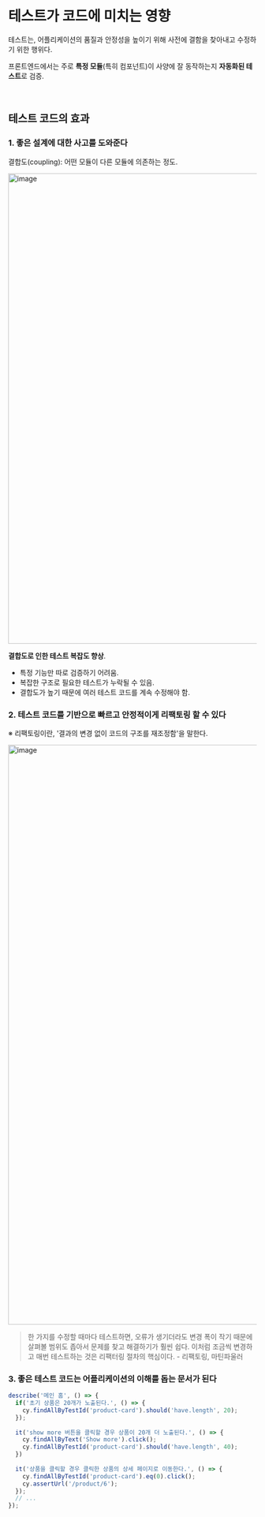 # 테스트가 코드에 미치는 영향

테스트는, 어플리케이션의 품질과 안정성을 높이기 위해 사전에 결함을 찾아내고 수정하기 위한 행위다.

프론트엔드에서는 주로 **특정 모듈**(특히 컴포넌트)이 사양에 잘 동작하는지 **자동화된 테스트**로 검증.

<br/>

## 테스트 코드의 효과

### 1. 좋은 설계에 대한 사고를 도와준다

결합도(coupling): 어떤 모듈이 다른 모듈에 의존하는 정도.

<img width="954" alt="image" src="https://github.com/pozafly/TIL/assets/59427983/1cff1f61-47c6-4360-886b-9766cc245bd8">

**결합도로 인한 테스트 복잡도 향상**.

- 특정 기능만 따로 검증하기 어려움.
- 복잡한 구조로 필요한 테스트가 누락될 수 있음.
- 결합도가 높기 때문에 여러 테스트 코드를 계속 수정해야 함.

### 2. 테스트 코드를 기반으로 빠르고 안정적이게 리팩토링 할 수 있다

※ 리팩토링이란, '결과의 변경 없이 코드의 구조를 재조정함'을 말한다.

<img width="1176" alt="image" src="https://github.com/pozafly/TIL/assets/59427983/a48d1767-eca8-4815-90ae-0c37468f3f1b">

> 한 가지를 수정할 때마다 테스트하면, 오류가 생기더라도 변경 폭이 작기 때문에 살펴볼 범위도 좁아서 문제를 찾고 해결하기가 훨씬 쉽다. 이처럼 조금씩 변경하고 매번 테스트하는 것은 리팩터링 절차의 핵심이다. - 리팩토링, 마틴파울러

### 3. 좋은 테스트 코드는 어플리케이션의 이해를 돕는 문서가 된다

```js
describe('메인 홈', () => {
  if('초기 상품은 20개가 노출된다.', () => {
    cy.findAllByTestId('product-card').should('have.length', 20);
  });
  
  it('show more 버튼을 클릭할 경우 상품이 20개 더 노출된다.', () => {
    cy.findAllByText('Show more').click();
    cy.findAllByTestId('product-card').should('have.length', 40);
  })
  
  it('상품을 클릭할 경우 클릭한 상품의 상세 페이지로 이동한다.', () => {
    cy.findAllByTestId('product-card').eq(0).click();
    cy.assertUrl('/product/6');
  });
  // ...
});
```
